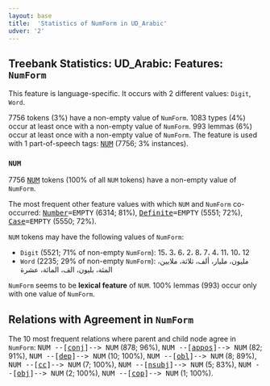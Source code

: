 ```yaml
---
layout: base
title:  'Statistics of NumForm in UD_Arabic'
udver: '2'
---
```


## Treebank Statistics: UD_Arabic: Features: `NumForm`

This feature is language-specific.
It occurs with 2 different values: `Digit`, `Word`.

7756 tokens (3%) have a non-empty value of `NumForm`.
1083 types (4%) occur at least once with a non-empty value of `NumForm`.
993 lemmas (6%) occur at least once with a non-empty value of `NumForm`.
The feature is used with 1 part-of-speech tags: <tt><a href="ar-pos-NUM.html">NUM</a></tt> (7756; 3% instances).

### `NUM`

7756 <tt><a href="ar-pos-NUM.html">NUM</a></tt> tokens (100% of all `NUM` tokens) have a non-empty value of `NumForm`.

The most frequent other feature values with which `NUM` and `NumForm` co-occurred: <tt><a href="ar-feat-Number.html">Number</a></tt><tt>=EMPTY</tt> (6314; 81%), <tt><a href="ar-feat-Definite.html">Definite</a></tt><tt>=EMPTY</tt> (5551; 72%), <tt><a href="ar-feat-Case.html">Case</a></tt><tt>=EMPTY</tt> (5550; 72%).

`NUM` tokens may have the following values of `NumForm`:

* `Digit` (5521; 71% of non-empty `NumForm`): 15، 3، 6، 2، 8، 7، 4، 11، 10، 12
* `Word` (2235; 29% of non-empty `NumForm`): مليون، مليار، ألف، ثلاثة، ملايين، المئة، بليون، الف، المائة، عشرة

`NumForm` seems to be **lexical feature** of `NUM`. 100% lemmas (993) occur only with one value of `NumForm`.

## Relations with Agreement in `NumForm`

The 10 most frequent relations where parent and child node agree in `NumForm`:
<tt>NUM --[<tt><a href="ar-dep-conj.html">conj</a></tt>]--> NUM</tt> (878; 96%),
<tt>NUM --[<tt><a href="ar-dep-appos.html">appos</a></tt>]--> NUM</tt> (82; 91%),
<tt>NUM --[<tt><a href="ar-dep-dep.html">dep</a></tt>]--> NUM</tt> (10; 100%),
<tt>NUM --[<tt><a href="ar-dep-obl.html">obl</a></tt>]--> NUM</tt> (8; 89%),
<tt>NUM --[<tt><a href="ar-dep-cc.html">cc</a></tt>]--> NUM</tt> (7; 100%),
<tt>NUM --[<tt><a href="ar-dep-nsubj.html">nsubj</a></tt>]--> NUM</tt> (5; 83%),
<tt>NUM --[<tt><a href="ar-dep-obj.html">obj</a></tt>]--> NUM</tt> (2; 100%),
<tt>NUM --[<tt><a href="ar-dep-cop.html">cop</a></tt>]--> NUM</tt> (1; 100%).

